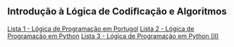 ## Introdução à Lógica de Codiﬁcação e Algoritmos

[Lista 1 - Lógica de Programação em Portugol](lista-1)
[Lista 2 - Lógica de Programação em Python](lista-2)
[Lista 3 - Lógica de Programação em Python (II)](lista-3)
